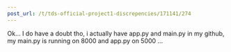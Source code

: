 ```yaml
---
post_url: /t/tds-official-project1-discrepencies/171141/274
---
```

Ok… I do have a doubt tho, i actually have app.py and main.py in my github, my main.py is running on 8000 and app.py on 5000 …